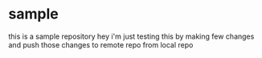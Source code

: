 # sample
this is a sample repository
hey i'm just testing this by making few changes and push those changes to remote repo from local repo